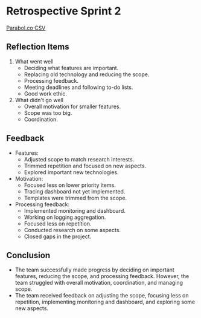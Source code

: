 # Retrospective Sprint 2

[Parabol.co CSV](https://drive.google.com/file/d/1TuhMVXfkaaw7nMV84ESW2oeqyuO8OQDf/view?usp=sharing)

## Reflection Items
1. What went well
    * Deciding what features are important.
    * Replacing old technology and reducing the scope.
    * Processing feedback.
    * Meeting deadlines and following to-do lists.
    * Good work ethic.
2. What didn't go well
    * Overall motivation for smaller features.
    * Scope was too big.
    * Coordination.

## Feedback
* Features:
    * Adjusted scope to match research interests.
    * Trimmed repetition and focused on new aspects.
    * Explored important new technologies.
* Motivation:
    * Focused less on lower priority items.
    * Tracing dashboard not yet implemented.
    * Templates were trimmed from the scope.
* Processing feedback:
    * Implemented monitoring and dashboard.
    * Working on logging aggregation.
    * Focused less on repetition.
    * Conducted research on some aspects.
    * Closed gaps in the project.

## Conclusion
* The team successfully made progress by deciding on important features, reducing the scope, and processing feedback. However, the team struggled with overall motivation, coordination, and managing scope.
* The team received feedback on adjusting the scope, focusing less on repetition, implementing monitoring and dashboard, and exploring some new aspects.
